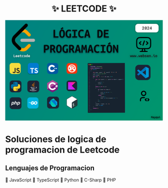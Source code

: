 <h1 align="center">✨ LEETCODE ✨</h1>

![Demo App](/Leetcode.png)
# Soluciones de logica de programacion de Leetcode 

## Lenguajes de Programacion 
📂 JavaScript
📂 TypeScript
📂 Python
📂 C-Sharp
📂 PHP
